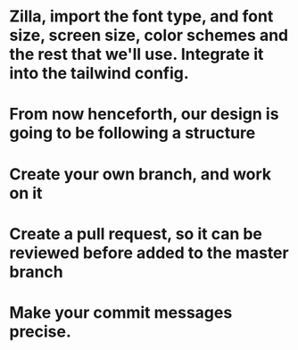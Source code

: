 # Zilla, import the font type, and font size, screen size, color schemes and the rest that we'll use. Integrate it into the tailwind config.

# From now henceforth, our design is going to be following a structure

# Create your own branch, and work on it

# Create a pull request, so it can be reviewed before added to the master branch

# Make your commit messages precise.
